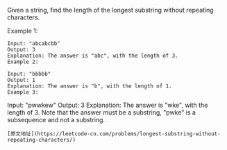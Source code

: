 Given a string, find the length of the longest substring without repeating characters.

Example 1:
```
Input: "abcabcbb"
Output: 3 
Explanation: The answer is "abc", with the length of 3. 
Example 2:
```
```
Input: "bbbbb"
Output: 1
Explanation: The answer is "b", with the length of 1.
Example 3:
```
Input: "pwwkew"
Output: 3
Explanation: The answer is "wke", with the length of 3. 
             Note that the answer must be a substring, "pwke" is a subsequence and not a substring.
```
[原文地址](https://leetcode-cn.com/problems/longest-substring-without-repeating-characters/)